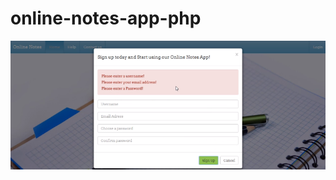 # online-notes-app-php
![alt text](https://github.com/ghilo2206/online-notes-app-php/blob/main/Screenshot.png)

